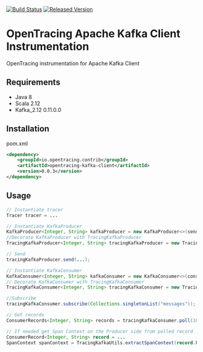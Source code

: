 [![Build Status][ci-img]][ci] [![Released Version][maven-img]][maven]


# OpenTracing Apache Kafka Client Instrumentation
OpenTracing instrumentation for Apache Kafka Client

## Requirements

- Java 8
- Scala 2.12
- Kafka_2.12 0.11.0.0

## Installation

pom.xml
```xml
<dependency>
    <groupId>io.opentracing.contrib</groupId>
    <artifactId>opentracing-kafka-client</artifactId>
    <version>0.0.3</version>
</dependency>
```

## Usage


```java
// Instantiate tracer
Tracer tracer = ...

// Instantiate KafkaProducer
KafkaProducer<Integer, String> kafkaProducer = new KafkaProducer<>(senderProps);
//Decorate KafkaProducer with TracingKafkaProducer
TracingKafkaProducer<Integer, String> tracingKafkaProducer = new TracingKafkaProducer<>(kafkaProducer, tracer);

// Send
tracingKafkaProducer.send(...);

// Instantiate KafkaConsumer
KafkaConsumer<Integer, String> kafkaConsumer = new KafkaConsumer<>(consumerProps);
// Decorate KafkaConsumer with TracingKafkaConsumer
TracingKafkaConsumer<Integer, String> tracingKafkaConsumer = new TracingKafkaConsumer<>(kafkaConsumer, tracer);

//Subscribe
tracingKafkaConsumer.subscribe(Collections.singletonList("messages"));

// Get records
ConsumerRecords<Integer, String> records = tracingKafkaConsumer.poll(1000);

// If needed get Span Context on the Producer side from polled record
ConsumerRecord<Integer, String> record = ...
SpanContext spanContext = TracingKafkaUtils.extractSpanContext(record.headers(), tracer);

```

[ci-img]: https://travis-ci.org/opentracing-contrib/java-kafka-client.svg?branch=master
[ci]: https://travis-ci.org/opentracing-contrib/java-kafka-client
[maven-img]: https://img.shields.io/maven-central/v/io.opentracing.contrib/opentracing-kafka-client.svg
[maven]: http://search.maven.org/#search%7Cga%7C1%7Copentracing-kafka-client
